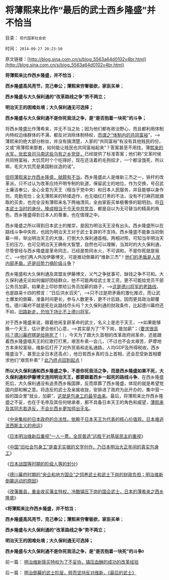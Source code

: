 # 将薄熙来比作“最后的武士西乡隆盛”并不恰当

目录： `现代国家社会史` 

时间： `2014-09-27 20:23:50` 

原文链接：[http://blog.sina.com.cn/s/blog_5563a64d0102v4br.html](http://blog.sina.com.cn/s/blog_5563a64d0102v4br.html)

**将薄熙来比作西乡隆盛，并不恰当**；

**西乡隆盛高风亮节，克己奉公；薄熙来穷奢极欲，家臣买单**；

**西乡隆盛与大久保利通的“改革路线之争”势不两立；**

**明治天王的困难处境；大久保利通无可选择；**

**西乡隆盛与大久保利通不是你死我活之争，是“是否抱着一块死”的斗争；**

将西乡隆盛比作薄希来，并无不当之处；因为他们都有政治野心，而且都利用体制内特权边缘群体的不满，都反对消除体制特权，[而谓之“体制内的共同富裕](../../../2013/8/27/极权主义“合理性”,“伟大的希特勒”和教皇.md)”，——>薄熙来的绝大部分粉丝，并没有搞清楚，人家的“共同富裕”有没有其他贱民的份，又或“用薄熙来那套，如何能让贱民也共同富裕起来”？答案甚至不用找，薄[熙来的水军，张宏良司马南这些乌有之乡党徒，](../../../2009/6/29/胡适不幸言中？复旧将中国引向何方？.md)已经提供了标准答案；他们称“文革时侯共同特富裕，大饥荒时个个吃得好，现在还活着的毛狗奴才，一个都没饿死，所以嘛，毛灾大饥荒是美国粉丝造的谣”。

[但将薄熙来比作西乡隆盛，就颇有不当](../../../2014/9/26/明治倒幕的武士阶层，转而坚持反对维新，《最后的武士》.md)。西乡隆盛此人是维新三杰之一，铁杆的改革派，只不过认为改革应持开明专制的轨道，保留武士的地位，作为交换，号召武士廉洁奉公，全心全意为天王（相当于党中央）和日本人民服务，并且能够以身作则，克勤克俭；全无薄熙来的矫揉造作，也无唱红打黑的不法，没有不打麻药就摘取的买卖，也完全没有薄熙来名下两袖清风，全由家臣买单极奢侈的聪明劲。将[日本武士当时的身份，换成相当于今天中共党员](../../../2014/9/24/日本战国等时期的阶级，及其奴隶制的习俗.md)，都是自以为无可替当的精英的角色，西乡隆盛得到日本人的尊重，也在情理之中。

西乡隆盛之所以得到日本武士的推崇，是因为明治天王没有出头。西乡隆盛所以在路线斗争中失败，也因为明治天王对于武士复辟的不支持。西乡隆盛不能象当初倒幕一样，举出明治天王的大旗，打倒大久保利通首相。两相对照，可知当年明治天王的压力，也可见明治天王确有大智慧，自然也可以理解，当其时的大久保利通，尽管曾经与西乡隆盛是革命同志，已经是势同水火，不可调和，不是你死就是我亡，——>他们两人外加伊藤博文，可是推动倒幕的“维新三杰”！[他们的矛盾是人民内部矛盾，还是旧势力搞阶级斗争](http://darthvad.blog.163.com/blog/static/533994702011930542725/)？

西乡隆盛和大久保利通及其盟友伊藤博文，义气之争犹事可，缺钱之争不可和。大久保利通无论如何偏好团结群众，他不可能再给武士发工资，更不可能给党员干部公务员加薪。如果走上印钞票给公务员加薪的路子，——>[这是德川将军的老路线](../../../2014/3/2/林语堂动物的精英称为民粹公知；公务员起哄加薪的法团主义.md)，也是路易十四的预言：“日后洪水滔天”，——>只不过是把矛盾的激化推迟，而让武士爆发的倒幕，准备时间更长，参与人数更多，更不计后路，因而更具政治颠覆性。德川幕府不就是死在此路线尽头吗？大久保利通的财政条件，比起德川幕府还不如，[旧路新走，恐怕下场比不上德川将军](../../../2012/2/3/公有制的改革者不容易；为什么要“打着左灯向右拐”？.md)。

对于西乡隆盛来说，跟着他闹复辟革命的武士，名义上是忠于天王，——>如果能够换一个天王，估计更合他们心意，——>其实是为了“不下岗，能加薪”；（[要求很高吗？德川幕府楞是给拖死了](../../../2014/9/25/德川家康的改革开放之“春天的故事”，西乡隆盛“历史遗留问题”.md)！），今天为了跟大久首相的改革政府闹革命，还能跟着西乡隆盛唱天王的红歌打打黑，艰苦朴素一会儿，（不过也不会太艰苦，萨摩地方本来较富裕，维新后打开了对外贸易和走私通路，人均GDP及所得税收，西乡隆盛治下，甚至比全日本还高点），他日若西乡真的当上首相，还会忍受新首相要求他们“艰苦朴素”？[此乃终点回到起点](../../../2011/8/16/胡乱反政府，就是反民主.md)！

**所以大久保利通和西乡隆盛之争，不是你死我活之争，而是西乡隆盛如果不死，大久保利通和伊藤博文连同明治天王，都要跟着西乡一起死的路线斗争**。在西乡隆盛死后，大久保利通没有追责西乡叛国罪，反而厚葬了西乡隆盛，体现的就是希望党国内部和解之意。将造反的武士及亲属收拢，安排进了政府为此开办的，集中营一般的国企里“就业，加薪”，[这就是包身工的最早由来](../../../2014/9/23/炒作富士康“白血病”“包身工”，都是无良媒记再次无事生非；.md)。最后，将薄熙来比作西乡隆盛之不妥，也在于毛帝及其任何继承者，都不具备日本天王的角色和威望，[薄熙来及其同志若造反，不会比西乡更加师出无名](../../../2013/11/13/宇宙真理强势崛起一年多，地狱法则的英明投机！.md)。

《[中央集权的日本政府的合法性，依赖于日本天王为代表的核心价值观，日本难逃法西斯主义的命运](../../../2014/9/21/为什么日本改革开放，难逃法西斯主义的命运.md)》

《[日本明治维新后重视“一人一票，全民普选”远胜于对基层民主的重视](../../../2014/9/22/日本帝国“一人一票，全民普选”，及基层的民主建设.md)》

《[中国“旧社会包身工”是查无实据的文学创作，乃日本明治大正年间的真实包身工](../../../2014/9/23/几千年来给愚民作专制洗脑的不是统治者，而是必定愚昧的革命家！.md)》

《[日本战国等时期的阶级人等的划分](../../../2014/9/24/日本战国等时期的阶级，及其奴隶制的习俗.md)》

《[德川幕府时期的“央企和地方国企”之饲养武士和武士下岗的财政负担；明治维新倒幕运动的原因](../../../2014/9/25/德川家康的改革开放之“春天的故事”，西乡隆盛“历史遗留问题”.md)》

《[改藩置县，重金收买藩主特权，冷酷镇压下岗的国企武士，日本的薄希来之西乡隆盛](../../../2014/9/26/明治倒幕的武士阶层，转而坚持反对维新，《最后的武士》.md)》

《**将薄熙来比作西乡隆盛，并不恰当**；

**西乡隆盛高风亮节，克己奉公；薄熙来穷奢极欲，家臣买单**；

**西乡隆盛与大久保利通的“改革路线之争”势不两立；**

**明治天王的困难处境；大久保利通无可选择；**

**西乡隆盛与大久保利通不是你死我活之争，是“是否抱着一块死”的斗争**》

前一篇： [明治维新赎买特权为了不妥协，镇压血酬的成功的改革经验](../../../2014/9/28/明治维新赎买特权为了不妥协，镇压血酬的成功的改革经验.md)

后一篇： [明治倒幕的武士阶层，转而坚持反对维新，《最后的武士》](../../../2014/9/26/明治倒幕的武士阶层，转而坚持反对维新，《最后的武士》.md)

